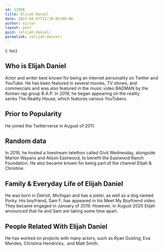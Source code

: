 ```yaml
---
id: 12996
title: Elijah Daniel
date: 2021-04-07T12:39:02+00:00
author: victor
layout: post
guid: /elijah-daniel/
permalink: /elijah-daniel/
---
```



{: toc}


## Who is Elijah Daniel



Actor and writer best known for being an internet personality on Twitter and YouTube. He has been featured in several movies, TV shows, and commercials and was also featured in the music video BADMAN by the Korean rap group B.A.P. In 2019, he began appearing on the reality series The Reality House, which features various YouTubers.

                
                
                
## Prior to Popularity



He joined the Twitterverse in August of 2011. 

                
                
                
## Random data



In 2016, he hosted a livestream telethon called Givit Wednesday, alongside Marlon Wayans and Alison Eastwood, to benefit the Eastwood Ranch Foundation. He also became known for being part of the channel Elijah & Christine.

                
                
                
## Family & Everyday Life of Elijah Daniel



He was born in Detroit, Michigan and has a sister, as well as a dog named Porky. His boyfriend, Sam F, has appeared in his Meet My Boyfriend video. They became engaged in January of 2019. However, in August 2020 Elijah announced that he and Sam are taking some time apart.

                
                
                
## People Related With Elijah Daniel



He has worked on projects with many actors, such as Ryan Gosling, Eva Mendes, Christina Hendricks,  and Matt Smith. 

                
              
            
          
          
          